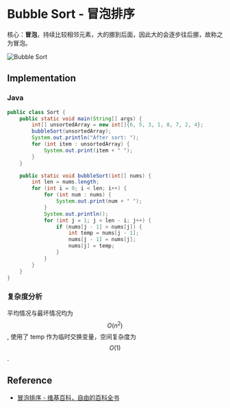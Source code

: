 # Bubble Sort - 冒泡排序

核心：**冒泡**，持续比较相邻元素，大的挪到后面，因此大的会逐步往后挪，故称之为冒泡。

![Bubble Sort](../../shared-files/images/bubble_sort.gif)

## Implementation

### Java

```java
public class Sort {
	public static void main(String[] args) {
		int[] unsortedArray = new int[]{6, 5, 3, 1, 8, 7, 2, 4};
		bubbleSort(unsortedArray);
		System.out.println("After sort: ");
		for (int item : unsortedArray) {
			System.out.print(item + " ");
		}
	}

	public static void bubbleSort(int[] nums) {
		int len = nums.length;
		for (int i = 0; i < len; i++) {
			for (int num : nums) {
				System.out.print(num + " ");
			}
			System.out.println();
			for (int j = 1; j < len - i; j++) {
				if (nums[j - 1] > nums[j]) {
					int temp = nums[j - 1];
					nums[j - 1] = nums[j];
					nums[j] = temp;
				}
			}
		}
	}
}
```

### 复杂度分析

平均情况与最坏情况均为 $$O(n^2)$$, 使用了 temp 作为临时交换变量，空间复杂度为 $$O(1)$$.

## Reference

- [冒泡排序 - 维基百科，自由的百科全书](http://zh.wikipedia.org/wiki/%E5%86%92%E6%B3%A1%E6%8E%92%E5%BA%8F)
